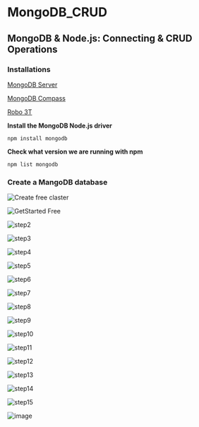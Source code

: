 # MongoDB_CRUD
## MongoDB &amp; Node.js: Connecting &amp; CRUD Operations

### Installations

[MongoDB Server](https://www.mongodb.com/try/download) 

[MongoDB Compass](https://www.mongodb.com/try/download/compass) 

[Robo 3T](https://robomongo.org/download)

__Install the MongoDB Node.js driver__

	npm install mongodb
	
__Check what version we are running with npm__
	
	npm list mongodb

### Create a MangoDB database ###

![Create free claster](https://user-images.githubusercontent.com/75089445/128773123-aa9cc09c-b45e-4054-bebe-4fea33a61f7b.png)

![GetStarted Free](https://user-images.githubusercontent.com/75089445/128773138-27fc6541-823d-456f-9868-7ae341859ec3.png)

![step2](https://user-images.githubusercontent.com/75089445/128773144-1965b047-de28-42c0-a114-6171cec94b83.png)

![step3](https://user-images.githubusercontent.com/75089445/128773148-ae3adfed-8289-4ed4-9423-b4b9d414b72c.png)

![step4](https://user-images.githubusercontent.com/75089445/128773157-90f13ccf-bafc-4999-9a82-a930f348dc42.png)

![step5](https://user-images.githubusercontent.com/75089445/128773162-9a2166ce-4e63-4131-9e79-0bb1d63813d9.png)

![step6](https://user-images.githubusercontent.com/75089445/128773167-9ff7e52b-e9c9-4f39-8c7e-798982877339.png)

![step7](https://user-images.githubusercontent.com/75089445/128773175-0a6929a3-d767-4172-b449-15abf73fdc7f.png)

![step8](https://user-images.githubusercontent.com/75089445/128773186-ad19f6b2-5941-4fad-bf56-2285665ae6f7.png)

![step9](https://user-images.githubusercontent.com/75089445/128773199-0adf9599-4265-4406-9e0f-dde6a31f3a3d.png)

![step10](https://user-images.githubusercontent.com/75089445/128773205-de8e516f-d2c4-464a-9f8d-72f41b848ea0.png)

![step11](https://user-images.githubusercontent.com/75089445/128773210-15e449f8-e8c4-43c2-9e1e-a1a8146384c0.png)

![step12](https://user-images.githubusercontent.com/75089445/128773214-a4310c22-79f3-48e3-9e09-045fc2b6d33e.png)

![step13](https://user-images.githubusercontent.com/75089445/128773217-036b0669-afac-4370-8d9b-17df69a951d1.png)

![step14](https://user-images.githubusercontent.com/75089445/128773238-d4afa766-c5f9-4f0b-9299-da46f9642d3e.png)

![step15](https://user-images.githubusercontent.com/75089445/128773245-055aa49f-75a6-4dde-b0c3-4f0c24c38201.png)

![image](https://user-images.githubusercontent.com/75089445/128773687-8491fc52-641d-470b-aa4a-5768ed391870.png)

